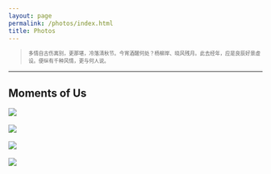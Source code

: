 ```yaml
---
layout: page
permalink: /photos/index.html
title: Photos
---
```

> <font size="1"> 多情自古伤离别，更那堪，冷落清秋节。今宵酒醒何处？杨柳岸、晓风残月。此去经年，应是良辰好景虚设。便纵有千种风情，更与何人说。</font>
---


## Moments of Us

<div>
<img src="https://zhenpeng-li.github.io/blogs/web.assets/Photo1.jpg">
</div>
<br>

<div>
<img src="https://zhenpeng-li.github.io/blogs/web.assets/Photo2.jpg">
</div>
<br>

<div>
<img src="https://zhenpeng-li.github.io/blogs/web.assets/Photo3.jpg">
</div>
<br>

<div>
<img src="https://zhenpeng-li.github.io/blogs/web.assets/Photo4.jpg">
</div>
<br>
